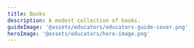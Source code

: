 ```yaml
---
title: Books
description: A modest collection of books.
guideImage: '@assets/educators/educators-guide-cover.png'
heroImage: '@assets/educators/hero-image.png'
---
```

